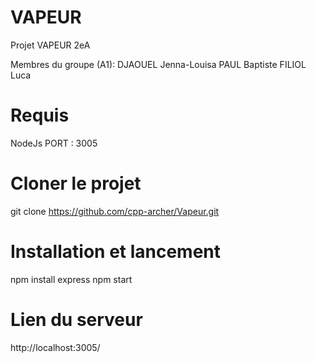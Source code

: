 # VAPEUR
 Projet VAPEUR 2eA
 
Membres du groupe (A1): 
       DJAOUEL Jenna-Louisa
       PAUL Baptiste
       FILIOL Luca


# Requis
NodeJs
PORT : 3005

# Cloner le projet
git clone https://github.com/cpp-archer/Vapeur.git

# Installation et lancement
npm install express
npm start

# Lien du serveur 
http://localhost:3005/
